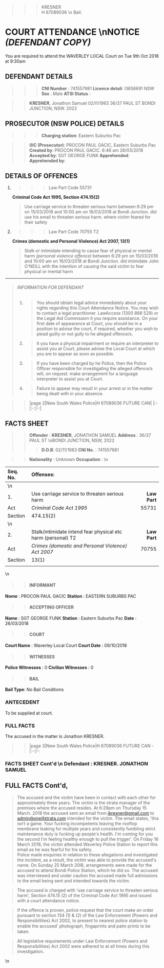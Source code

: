 >>> KRESNER  
    H 67089036  \\n
    Bail:

# COURT ATTENDANCE  \\nNOTICE  _(DEFENDANT COPY)_


You are required to attend the WAVERLEY LOCAL Court on Tue 9th Oct 2018 at 9:30am

## DEFENDANT DETAILS
>>> __CNI Number__ : 741557981
    __Licence detail__: l3658691 NSW
    __Sex__ : Male
     __ATSI Status__ :

>> __KRESNER__, Jonathon Samuel 
    02/l1/1983 
    36/37 PAUL ST 
    BONDI JUNCTION, NSW. 2022 
  
## PROSECUTOR (NSW POLICE) DETAILS
>>> __Charging station__:
    Eastern Suburbs Pac

>>  __0IC (Prosecutor)__: PROCON PAUL GACIC, Eastern Suburbs Pac
    __Created by__: PROCON PAUL GACIC. 6:46 am 26/03/2018
    __Accepted by__: SGT GEORGE FUNK
    __Apprehended__: 
    __Apprehended by__:

## DETAILS OF OFFENCES
1. >>> Law Part Code 55731   

    __Criminal Code Act 1995, Section 474.15(2)__  
    > Use carriage service to threaten serious harm 
      between 6:29 pm on 15/03/2018 and 10:00 am on 16/03/2018 at Bondi Junction. 
      did use his email to threaten serious harm. where victim feared for their safety

2. >>> Law Part Code 70755 T2

    __Crimes (domestic and Personal Violence) Act 2007, 13(1)__
    > Stalk or intimidate intending to cause fear of physical or mental harm *(personal violence offence)*
      between 6:29 pm on 15/03/2018 and 10:00 am on 16/03/2018 at Bondi Junction. 
      did intimidate John O'NEILL with the intention of causing the said victim to fear physical or mental harm

- - -
> ###### INFORMATION FOR DEFENDANT
> 1. > You should obtain legal advice immediately about your rights regarding this Court Attendance Notice. You may wish to contact a legal practitioner. LawAccess (1300 888 529) or the Legal Aid Commission it you require assistance. On your first date of appearance at Court, you should be in a position to advise the court, if required, whether you wish to plead guilty or not gully to he alleged offence/s.
> 2. > It you have a physical impairment or require an interpreter to assist you at Court, please advise the Local Court at which you are to appear as soon as possible.
> 3. > If you have been charged by he Police, then the Police Officer responsible for investigating the alleged offence/s will, on request. make arrangement for a language interpreter to assist you at Court.
> 4. > Failure to appear may result in your arrest or in the matter being dealt with in your absence.

>>|page 2|New South Wales Police|H 67089036  FUTURE CAN| 
|:-|:-:|-:|

## FACTS SHEET
>>  __Offender__ : **KRESNER**, JONATHON SAMUEL
    __Address__ : 36/37 PAUL ST  \nBONDI JUNCTION, NSW, 2022
>>> __D.O.B__:  02/11/1983
    __CNI No.__ : 741557981

>>  __Nationality__ : Unknown
    __Occupation__ :
  \\n  

| Seq. No. | Offenses: |   |   
|:---------|:----------|--:|
|  \\n     |  | 
| 1.       | Use carriage service to threaten serious harm | __Law Part__ 
| Act      | _Criminal Code Act 1995_ | 55731 
| Section  | 474.15(2) | 
|  \\n     |  | 
| 2.       | Stalk/intimidate intend fear physical etc harm (personal) T2 | __Law Part__ 
| Act      | _Crimes (domestic and Personal Violence) Act 2007_ | 70755
| Section  | 13(1) | 
|          |
  \\n
>> #### INFORMANT
  __Nome__ : PROCON PAUL GACIC
  __Station__ : EASTERN SUBURBS PAC  
>> #### ACCEPTING OFFICER
  __Name__ : SGT GEORGE FUNK
  __Station__ : Eastern Suburbs Pac
  __Date__ : 26/03/2018  
>> #### COURT
  __Court Name__ : Waverley Local Court
  __Court Date__ : 09/10/2018 
>> #### WITNESSES
  __Police Witnesses__ : 0
  __Civilian Witnesses__ : 0 
>> #### BAIL
  __Bail Type__: No Bail Conditions 
### ANTECEDENT
To be supplied at court.
### FULL FACTS
The accused in the matter is Jonathon KRESNER.

>>|page 3|New South Wales Police|H 67089036  FUTURE CAN
-|:-:|-:

### __FACTS SHEET__ Cont'd  \\n __Defendant__ : **KRESNER**. JONATHON SAMUEL
## FULL FACTS Cont'd,

> The accused and the victim have been in contact with each other for approximately three years. The victim is the strata manager of the premises where the accused resides. At 6:29pm on Thursday 15 March. 2018 the accused sent an email from jkresner@gmail.com to admin@oneillstrata.com intended for the victim. The email states, 'this isn‘t a game. Your fucking incompetents leaving the rooftop membrane leaking for multiple years and consistently fumbling strict maintenance duty is fucking up people's health. I'm coming for you the second I'm feeling healthy enough to pull the trigger’. On Friday 16 March 2018, the victim attended Waverley Police Station to report this email as he was fearful for his safety.  
> Police made enquiries in relation to these allegations and investigated the incident, as a result, the victim was able to provide the accused's name. On Sunday 25 March 20l8, arrangements were made for the accused to attend Bondi Police Station, which he did so. The accused was interviewed and under caution the accused made full admissions to the email being sent and intended towards the victim.  

> The accused is charged with ‘use carriage service to threaten serious harm', Section 474.15 (2) of the Criminal Code Act 1995 and issued with a court attendance notice.  

> If the offence is proven, police request that the court make an order pursuant to section 134 (1) & (2) of the Law Enforcement (Powers and Responsibilities) Act 2002, to present to nearest police station to enable the accused' photograph, ﬁngaprints and palm prints to be taken.  

> All legislative requirements under Law Enforcement (Powers and Responsibilities) Act 2002 were adhered to at all times during this investigation.

  \\n